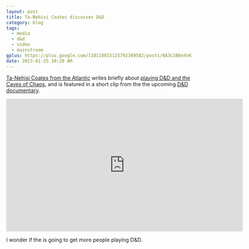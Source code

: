 ```yaml
---
layout: post
title: Ta-Nehisi Coates discusses D&D
category: blog
tags:
  - media
  - d&d
  - video
  - mainstream
gplus: https://plus.google.com/110118815125792309582/posts/BA3LSB8eXnK
date: 2013-01-25 10:20 AM
---
```


[Ta-Nehisi Coates from the Atlantic][1] writes briefly about [playing D&D and the Caves of Chaos][2], and is featured in a short clip from the the upcoming [D&D documentary][3].

<iframe class="youtube" width="640" height="360" src="http://www.youtube.com/embed/M8Pis2bqcIY" frameborder="0">&nbsp;</iframe>

I wonder if the is going to get more people playing D&D.

[1]: http://www.theatlantic.com/ta-nehisi-coates/
[2]: http://www.theatlantic.com/entertainment/archive/2013/01/growing-up-in-the-caves-of-chaos/267107/
[3]: http://dndadoc.com/